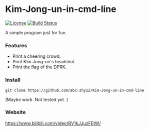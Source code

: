# Kim-Jong-un-in-cmd-line
[![License](https://img.shields.io/badge/license-The_Unlicense-blue.svg)](LICENSE)
[![Build Status](https://img.shields.io/badge/build-Passing-default.svg)](https://travis-ci.org/username/project)

A simple program just for fun.

### Features

- Print a cheering crowd.
- Print Kim Jong-un's headshot.
- Print the flag of the DPRK.

### Install
```
git clone https://github.com/abc-zhy12/Kim-Jong-un-in-cmd-line
```

(Maybe work. Not tested yet. )

### Website
<https://www.bilibili.com/video/BV1kJJuzFEtW/>
